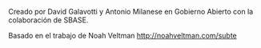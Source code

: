 Creado por David Galavotti y Antonio Milanese en Gobierno Abierto con la colaboración de SBASE.

Basado en el trabajo de Noah Veltman
http://noahveltman.com/subte
